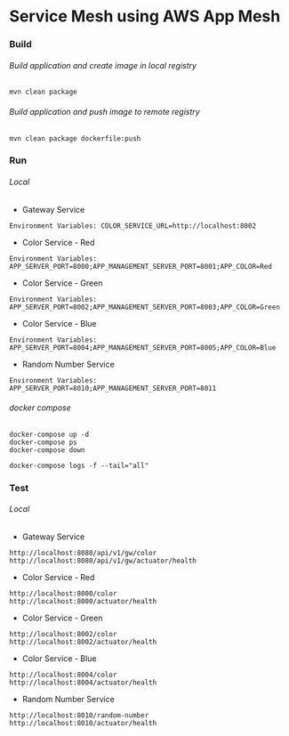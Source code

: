 # Service Mesh using AWS App Mesh

### Build
###### Build application and create image in local registry
```
mvn clean package
```
###### Build application and push image to remote registry
```
mvn clean package dockerfile:push
```

### Run
###### Local
- Gateway Service
```
Environment Variables: COLOR_SERVICE_URL=http://localhost:8002
```
- Color Service - Red
```
Environment Variables: APP_SERVER_PORT=8000;APP_MANAGEMENT_SERVER_PORT=8001;APP_COLOR=Red
```
- Color Service - Green
```
Environment Variables: APP_SERVER_PORT=8002;APP_MANAGEMENT_SERVER_PORT=8003;APP_COLOR=Green
```
- Color Service - Blue
```
Environment Variables: APP_SERVER_PORT=8004;APP_MANAGEMENT_SERVER_PORT=8005;APP_COLOR=Blue
```
- Random Number Service
```
Environment Variables: APP_SERVER_PORT=8010;APP_MANAGEMENT_SERVER_PORT=8011
```
###### docker compose
```
docker-compose up -d
docker-compose ps
docker-compose down

docker-compose logs -f --tail="all"
```

### Test
###### Local
- Gateway Service
```
http://localhost:8080/api/v1/gw/color
http://localhost:8080/api/v1/gw/actuator/health
```
- Color Service - Red
```
http://localhost:8000/color
http://localhost:8000/actuator/health
```
- Color Service - Green
```
http://localhost:8002/color
http://localhost:8002/actuator/health
```
- Color Service - Blue
```
http://localhost:8004/color
http://localhost:8004/actuator/health
```
- Random Number Service
```
http://localhost:8010/random-number
http://localhost:8010/actuator/health
```

